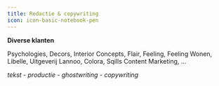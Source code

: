```yaml
---
title: Redactie & copywriting
icon: icon-basic-notebook-pen
---
```


**Diverse klanten**

Psychologies, Decors, Interior Concepts, Flair, Feeling, Feeling Wonen, Libelle, Uitgeverij Lannoo, Colora, Sqills Content Marketing, …

*tekst - productie - ghostwriting - copywriting*